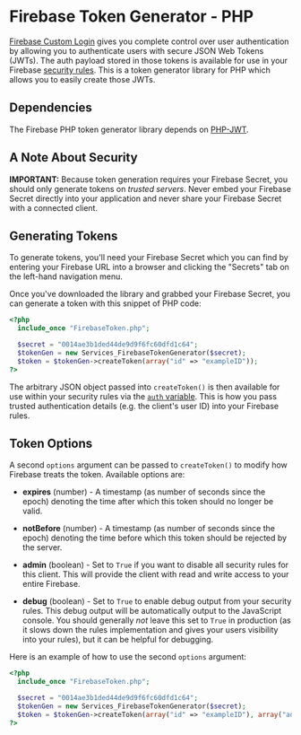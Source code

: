 # Firebase Token Generator - PHP

[Firebase Custom Login](https://www.firebase.com/docs/web/guide/simple-login/custom.html)
gives you complete control over user authentication by allowing you to authenticate users
with secure JSON Web Tokens (JWTs). The auth payload stored in those tokens is available
for use in your Firebase [security rules](https://www.firebase.com/docs/security/api/rule/).
This is a token generator library for PHP which allows you to easily create those JWTs.


## Dependencies

The Firebase PHP token generator library depends on [PHP-JWT](https://github.com/firebase/php-jwt).


## A Note About Security

**IMPORTANT:** Because token generation requires your Firebase Secret, you should only generate
tokens on *trusted servers*. Never embed your Firebase Secret directly into your application and
never share your Firebase Secret with a connected client.


## Generating Tokens

To generate tokens, you'll need your Firebase Secret which you can find by entering your Firebase
URL into a browser and clicking the "Secrets" tab on the left-hand navigation menu.

Once you've downloaded the library and grabbed your Firebase Secret, you can
generate a token with this snippet of PHP code:

```php
<?php
  include_once "FirebaseToken.php";

  $secret = "0014ae3b1ded44de9d9f6fc60dfd1c64";
  $tokenGen = new Services_FirebaseTokenGenerator($secret);
  $token = $tokenGen->createToken(array("id" => "exampleID"));
?>
```

The arbitrary JSON object passed into `createToken()` is then available for use within your
security rules via the [`auth` variable](https://www.firebase.com/docs/security/api/rule/auth.html).
This is how you pass trusted authentication details (e.g. the client's user ID) into your
Firebase rules.


## Token Options

A second `options` argument can be passed to `createToken()` to modify how Firebase treats the
token. Available options are:

* **expires** (number) - A timestamp (as number of seconds since the epoch)
denoting the time after which this token should no longer be valid.

* **notBefore** (number) - A timestamp (as number of seconds since the epoch)
denoting the time before which this token should be rejected by the server.

* **admin** (boolean) - Set to `True` if you want to disable all
security rules for this client. This will
provide the client with read and write access to your entire Firebase.

* **debug** (boolean) - Set to `True` to enable debug output from your security rules. This
debug output will be automatically output to the JavaScript console. You should generally
*not* leave this set to `True` in production (as it slows down the rules implementation and
gives your users visibility into your rules), but it can be helpful for debugging.

Here is an example of how to use the second `options` argument:

```php
<?php
  include_once "FirebaseToken.php";

  $secret = "0014ae3b1ded44de9d9f6fc60dfd1c64";
  $tokenGen = new Services_FirebaseTokenGenerator($secret);
  $token = $tokenGen->createToken(array("id" => "exampleID"), array("admin" => True));
?>
```
